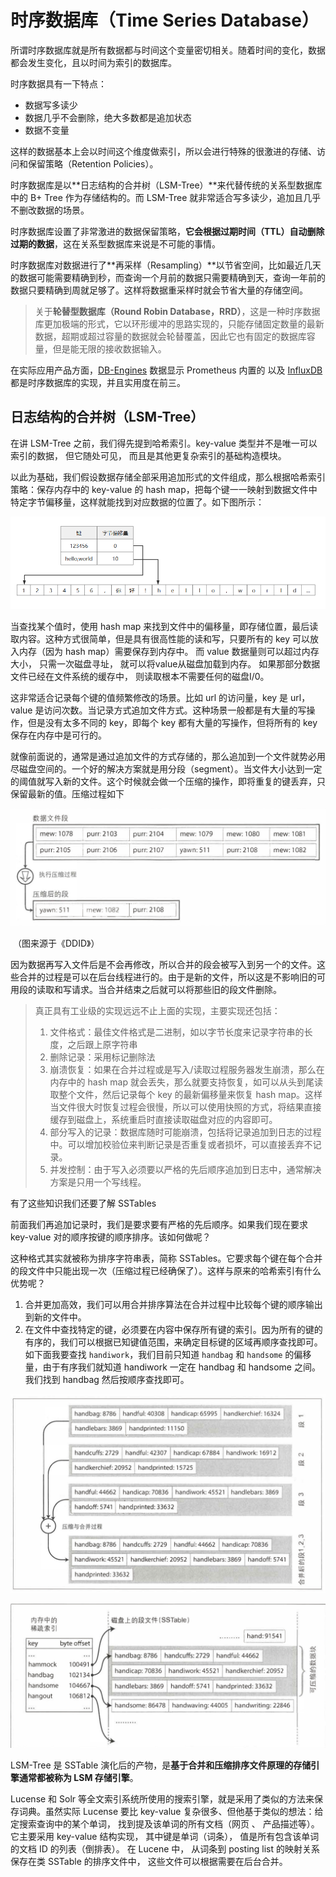 # 时序数据库（Time Series Database）

所谓时序数据库就是所有数据都与时间这个变量密切相关。随着时间的变化，数据都会发生变化，且以时间为索引的数据库。

时序数据具有一下特点：

- 数据写多读少
- 数据几乎不会删除，绝大多数都是追加状态
- 数据不变量

这样的数据基本上会以时间这个维度做索引，所以会进行特殊的很激进的存储、访问和保留策略（Retention Policies）。

时序数据库是以**日志结构的合并树（LSM-Tree）**来代替传统的关系型数据库中的 B+ Tree 作为存储结构的。而 LSM-Tree 就非常适合写多读少，追加且几乎不删改数据的场景。

时序数据库设置了非常激进的数据保留策略，**它会根据过期时间（TTL）自动删除过期的数据**，这在关系型数据库来说是不可能的事情。

时序数据库对数据进行了**再采样（Resampling）**以节省空间，比如最近几天的数据可能需要精确到秒，而查询一个月前的数据只需要精确到天，查询一年前的数据只要精确到周就足够了。这样将数据重采样时就会节省大量的存储空间。

> 关于**轮替型数据库（Round Robin Database，RRD）**，这是一种时序数据库更加极端的形式，它以环形缓冲的思路实现的，只能存储固定数量的最新数据，超期或超过容量的数据就会轮替覆盖，因此它也有固定的数据库容量，但是能无限的接收数据输入。

在实际应用产品方面，[DB-Engines](https://db-engines.com/en/ranking/time+series+dbms) 数据显示 Prometheus 内置的 以及 [InfluxDB](https://en.wikipedia.org/wiki/InfluxDB) 都是时序数据库的实现，并且实用度在前三。

## 日志结构的合并树（LSM-Tree）

在讲 LSM-Tree 之前，我们得先提到哈希索引。key-value 类型并不是唯一可以索引的数据， 但它随处可见， 而且是其他更复杂索引的基础构造模块。

以此为基础，我们假设数据存储全部采用追加形式的文件组成，那么根据哈希索引策略：保存内存中的 key-value 的 hash map，把每个键一一映射到数据文件中特定字节偏移量，这样就能找到对应数据的位置了。如下图所示：

![](../asserts/hash-key-map.jpg)

当查找某个值时，使用 hash map 来找到文件中的偏移量，即存储位置，最后读取内容。这种方式很简单，但是具有很高性能的读和写，只要所有的 key 可以放入内存（因为 hash map）需要保存到内存中。 而 value 数据量则可以超过内存大小， 只需一次磁盘寻址， 就可以将value从磁盘加载到内存。 如果那部分数据文件已经在文件系统的缓存中， 则读取根本不需要任何的磁盘I/0。

这非常适合记录每个键的值频繁修改的场景。比如 url 的访问量，key 是 url，value 是访问次数。当记录方式追加文件方式。这种场景一般都是有大量的写操作，但是没有太多不同的 key，即每个 key 都有大量的写操作，但将所有的 key 保存在内存中是可行的。

就像前面说的，通常是通过追加文件的方式存储的，那么追加到一个文件就势必用尽磁盘空间的。一个好的解决方案就是用分段（segment）。当文件大小达到一定的阈值就写入新的文件。这个时候就会做一个压缩的操作，即将重复的键丢弃，只保留最新的值。压缩过程如下

![](../asserts/hash-key-value-compress.jpg)

​								（图来源于《DDID》）

因为数据再写入文件后是不会再修改，所以合并的段会被写入到另一个的文件。这些合并的过程是可以在后台线程进行的。由于是新的文件，所以这是不影响旧的可用段的读取和写请求。当合并结束之后就可以将那些旧的段文件删除。

> 真正具有工业级的实现远远不止上面的实现，主要实现还包括：
>
> 1. 文件格式：最佳文件格式是二进制，如以字节长度来记录字符串的长度，之后跟上原字符串
> 2. 删除记录：采用标记删除法
> 3. 崩溃恢复：如果在合并过程或是写入/读取过程服务器发生崩溃，那么在内存中的 hash map 就会丢失，那么就要支持恢复，如可以从头到尾读取整个文件，然后记录每个 key 的最新偏移量来恢复 hash map。这样当文件很大时恢复过程会很慢，所以可以使用快照的方式，将结果直接缓存到磁盘上，系统重启时直接读取磁盘对应的内容即可。
> 4. 部分写入的记录：数据库随时可能崩溃，包括将记录追加到日志的过程中。可以增加校验位来判断记录是否重复或者损坏，可以直接丢弃不记录。
> 5. 并发控制：由于写入必须要以严格的先后顺序追加到日志中，通常解决方案是只用一个写线程。

有了这些知识我们还要了解 SSTables

前面我们再追加记录时，我们是要求要有严格的先后顺序。如果我们现在要求 key-value 对的顺序按键的顺序排序。该如何做呢？

这种格式其实就被称为排序字符串表，简称 SSTables。它要求每个键在每个合并的段文件中只能出现一次（压缩过程已经确保了）。这样与原来的哈希索引有什么优势呢？

1. 合并更加高效，我们可以用合并排序算法在合并过程中比较每个键的顺序输出到新的文件中。
2. 在文件中查找特定的键，必须要在内容中保存所有键的索引。因为所有的键的有序的，我们可以根据已知键值范围，来确定目标键的区域再顺序查找即可。如下面我要查找 `handiwork`，我们目前只知道 `handbag` 和 `handsome` 的偏移量，由于有序我们就知道 handiwork 一定在 handbag 和 handsome 之间。我们找到 handbag 然后按顺序查找即可。

![](../asserts/sstables-merge.jpg)

![](../asserts/sstables-after-merge.jpg)

LSM-Tree 是 SSTable 演化后的产物，是**基于合并和压缩排序文件原理的存储引擎通常都被称为 LSM 存储引擎**。

Lucense 和 Solr 等全文索引系统所使用的搜索引擎，就是采用了类似的方法来保存词典。虽然实际 Lucense 要比 key-value 复杂很多、但他基于类似的想法：给定搜索查询中的某个单词， 找到提及该单词的所有文档（网页 、 产品描述等）。 它主要采用 key-value 结构实现， 其中键是单词（词条）， 值是所有包含该单词的文档 ID 的列表（倒排表）。 在 Lucene 中， 从词条到 posting list 的映射关系保存在类 SSTable 的排序文件中， 这些文件可以根据需要在后台合并。